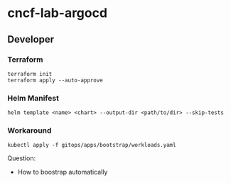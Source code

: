 # cncf-lab-argocd

## Developer

### Terraform

```code
terraform init
terraform apply --auto-approve
```

### Helm Manifest

```code
helm template <name> <chart> --output-dir <path/to/dir> --skip-tests
```

### Workaround

```shell
kubectl apply -f gitops/apps/bootstrap/workloads.yaml
```

Question:

- How to boostrap automatically
